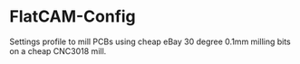 # FlatCAM-Config

Settings profile to mill PCBs using cheap eBay 30 degree 0.1mm milling bits on a cheap CNC3018 mill. 
